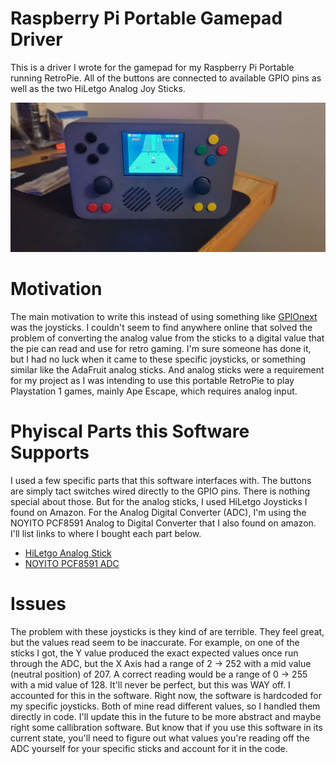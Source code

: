 # Raspberry Pi Portable Gamepad Driver
This is a driver I wrote for the gamepad for my Raspberry Pi Portable running RetroPie. All of the buttons are connected to available GPIO pins as well as the two HiLetgo Analog Joy Sticks.

![Raspberry Pi Portable](./images/RaspberryPiPortable.jpg)

# Motivation
The main motivation to write this instead of using something like [GPIOnext](https://github.com/mholgatem/GPIOnext) was the joysticks. I couldn't seem to find anywhere online that solved the problem of converting the analog value from the sticks to a digital value that the pie can read and use for retro gaming. I'm sure someone has done it, but I had no luck when it came to these specific joysticks, or something similar like the AdaFruit analog sticks. And analog sticks were a requirement for my project as I was intending to use this portable RetroPie to play Playstation 1 games, mainly Ape Escape, which requires analog input.

# Phyiscal Parts this Software Supports
I used a few specific parts that this software interfaces with. The buttons are simply tact switches wired directly to the GPIO pins. There is nothing special about those. But for the analog sticks, I used HiLetgo Joysticks I found on Amazon. For the Analog Digital Converter (ADC), I'm using the NOYITO PCF8591 Analog to Digital Converter that I also found on amazon. I'll list links to where I bought each part below.

- [HiLetgo Analog Stick](https://www.amazon.com/HiLetgo-Controller-JoyStick-Breakout-Arduino/dp/B00P7QBGD2)
- [NOYITO PCF8591 ADC](https://www.amazon.com/dp/B07DQGQYJW?psc=1&ref=ppx_yo2ov_dt_b_product_details)

# Issues
The problem with these joysticks is they kind of are terrible. They feel great, but the values read seem to be inaccurate. For example, on one of the sticks I got, the Y value produced the exact expected values once run through the ADC, but the X Axis had a range of 2 -> 252 with a mid value (neutral position) of 207. A correct reading would be a range of 0 -> 255 with a mid value of 128. It'll never be perfect, but this was WAY off. I accounted for this in the software. Right now, the software is hardcoded for my specific joysticks. Both of mine read different values, so I handled them directly in code. I'll update this in the future to be more abstract and maybe right some callibration software. But know that if you use this software in its current state, you'll need to figure out what values you're reading off the ADC yourself for your specific sticks and account for it in the code.
